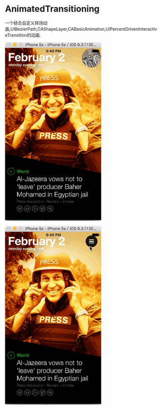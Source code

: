 # AnimatedTransitioning
一个结合自定义转场动画,UIBezierPath,CAShapeLayer,CABasicAnimation,UIPercentDrivenInteractiveTransition的动画.

![gif01](https://github.com/aaron-2015/AnimatedTransitioning/blob/master/2016-04-17%2021_47_04.gif)

![gif02](https://github.com/aaron-2015/AnimatedTransitioning/blob/master/2016-04-17%2021_48_48.gif)
